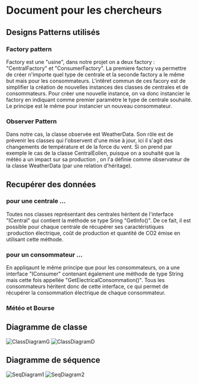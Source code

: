 # Document pour les chercheurs 

## Designs Patterns utilisés
### Factory pattern
Factory est une "usine", dans notre projet on a deux factory : "CentralFactory" et "ConsumerFactory". La premiere factory va permettre de créer n'importe quel type de centrale et la seconde factory a le même but mais pour les consommateurs. L'intêret commun de ces facory est de simplifier la création de nouvelles instances des classes de centrales et de consommateurs. Pour créer une nouvelle instance, on va donc instancier le factory en indiquant comme premier paramètre le type de centrale souhaité. Le principe est le même pour instancier un nouveau consommateur.

### Observer Pattern
Dans notre cas, la classe observée est WeatherData. Son rôle est de prévenir les classes qui l'observent d'une mise à jour, ici il s'agit des changements de température et de la force du vent. Si on prend par exemple le cas de la classe CentralEolien, puisque on a souhaité que la météo a un impact sur sa production , on l'a définie comme observateur de la classe WeatherData (par une relation d'héritage).

## Recupérer des données 
### pour une centrale ...

Toutes nos classes représentant des centrales héritent de l'interface "ICentral" qui contient la méthode se type Sring "GetInfo()". De ce fait, il est possible pour chaque centrale de récupérer ses caractéristiques :production électrique, coût de production et quantité de CO2 émise en utilisant cette méthode.

### pour un consommateur ...
En appliqaunt le même principe que pour les consommateurs, on a une interface "IConsumer" contenant également une méthode de type String mais cette fois appellée "GetElectricalConsommation()". Tous les consommateurs héritent donc de cette interface, ce qui permet de récupérer la consommation électrique de chaque consommateur.

### Météo et Bourse



## Diagramme de classe
![ClassDiagramG](C:\Users\Nathan%20Buchin\Desktop\classDiagramG.jpg)
![ClassDiagramD](C:\Users\Nathan%20Buchin\Desktop\ClassDiagramD.jpg)
## Diagramme de séquence 
![SeqDiagram1](C:\Users\Nathan%20Buchin\Desktop\seq1.png)
![SeqDiagram2](C:\Users\Nathan%20Buchin\Desktop\seq2.png)
